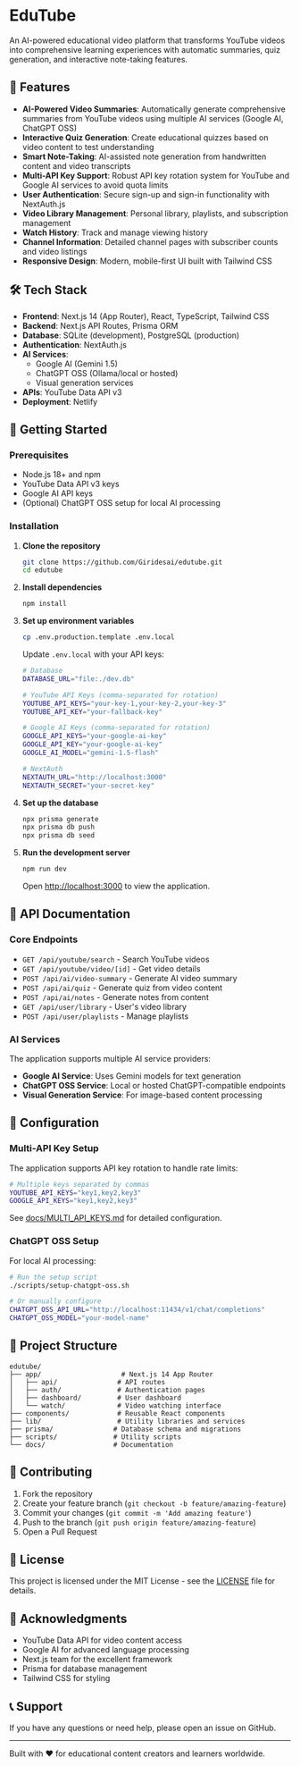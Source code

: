 # EduTube

An AI-powered educational video platform that transforms YouTube videos into comprehensive learning experiences with automatic summaries, quiz generation, and interactive note-taking features.

## 🌟 Features

- **AI-Powered Video Summaries**: Automatically generate comprehensive summaries from YouTube videos using multiple AI services (Google AI, ChatGPT OSS)
- **Interactive Quiz Generation**: Create educational quizzes based on video content to test understanding
- **Smart Note-Taking**: AI-assisted note generation from handwritten content and video transcripts
- **Multi-API Key Support**: Robust API key rotation system for YouTube and Google AI services to avoid quota limits
- **User Authentication**: Secure sign-up and sign-in functionality with NextAuth.js
- **Video Library Management**: Personal library, playlists, and subscription management
- **Watch History**: Track and manage viewing history
- **Channel Information**: Detailed channel pages with subscriber counts and video listings
- **Responsive Design**: Modern, mobile-first UI built with Tailwind CSS

## 🛠️ Tech Stack

- **Frontend**: Next.js 14 (App Router), React, TypeScript, Tailwind CSS
- **Backend**: Next.js API Routes, Prisma ORM
- **Database**: SQLite (development), PostgreSQL (production)
- **Authentication**: NextAuth.js
- **AI Services**: 
  - Google AI (Gemini 1.5)
  - ChatGPT OSS (Ollama/local or hosted)
  - Visual generation services
- **APIs**: YouTube Data API v3
- **Deployment**: Netlify

## 🚀 Getting Started

### Prerequisites

- Node.js 18+ and npm
- YouTube Data API v3 keys
- Google AI API keys
- (Optional) ChatGPT OSS setup for local AI processing

### Installation

1. **Clone the repository**
   ```bash
   git clone https://github.com/Giridesai/edutube.git
   cd edutube
   ```

2. **Install dependencies**
   ```bash
   npm install
   ```

3. **Set up environment variables**
   ```bash
   cp .env.production.template .env.local
   ```
   
   Update `.env.local` with your API keys:
   ```bash
   # Database
   DATABASE_URL="file:./dev.db"
   
   # YouTube API Keys (comma-separated for rotation)
   YOUTUBE_API_KEYS="your-key-1,your-key-2,your-key-3"
   YOUTUBE_API_KEY="your-fallback-key"
   
   # Google AI Keys (comma-separated for rotation)
   GOOGLE_API_KEYS="your-google-ai-key"
   GOOGLE_API_KEY="your-google-ai-key"
   GOOGLE_AI_MODEL="gemini-1.5-flash"
   
   # NextAuth
   NEXTAUTH_URL="http://localhost:3000"
   NEXTAUTH_SECRET="your-secret-key"
   ```

4. **Set up the database**
   ```bash
   npx prisma generate
   npx prisma db push
   npx prisma db seed
   ```

5. **Run the development server**
   ```bash
   npm run dev
   ```

   Open [http://localhost:3000](http://localhost:3000) to view the application.

## 📖 API Documentation

### Core Endpoints

- `GET /api/youtube/search` - Search YouTube videos
- `GET /api/youtube/video/[id]` - Get video details
- `POST /api/ai/video-summary` - Generate AI video summary
- `POST /api/ai/quiz` - Generate quiz from video content
- `POST /api/ai/notes` - Generate notes from content
- `GET /api/user/library` - User's video library
- `POST /api/user/playlists` - Manage playlists

### AI Services

The application supports multiple AI service providers:

- **Google AI Service**: Uses Gemini models for text generation
- **ChatGPT OSS Service**: Local or hosted ChatGPT-compatible endpoints
- **Visual Generation Service**: For image-based content processing

## 🔧 Configuration

### Multi-API Key Setup

The application supports API key rotation to handle rate limits:

```bash
# Multiple keys separated by commas
YOUTUBE_API_KEYS="key1,key2,key3"
GOOGLE_API_KEYS="key1,key2,key3"
```

See [docs/MULTI_API_KEYS.md](docs/MULTI_API_KEYS.md) for detailed configuration.

### ChatGPT OSS Setup

For local AI processing:

```bash
# Run the setup script
./scripts/setup-chatgpt-oss.sh

# Or manually configure
CHATGPT_OSS_API_URL="http://localhost:11434/v1/chat/completions"
CHATGPT_OSS_MODEL="your-model-name"
```

## 📁 Project Structure

```
edutube/
├── app/                    # Next.js 14 App Router
│   ├── api/               # API routes
│   ├── auth/              # Authentication pages
│   ├── dashboard/         # User dashboard
│   └── watch/             # Video watching interface
├── components/            # Reusable React components
├── lib/                   # Utility libraries and services
├── prisma/               # Database schema and migrations
├── scripts/              # Utility scripts
└── docs/                 # Documentation
```

## 🤝 Contributing

1. Fork the repository
2. Create your feature branch (`git checkout -b feature/amazing-feature`)
3. Commit your changes (`git commit -m 'Add amazing feature'`)
4. Push to the branch (`git push origin feature/amazing-feature`)
5. Open a Pull Request

## 📝 License

This project is licensed under the MIT License - see the [LICENSE](LICENSE) file for details.

## 🙏 Acknowledgments

- YouTube Data API for video content access
- Google AI for advanced language processing
- Next.js team for the excellent framework
- Prisma for database management
- Tailwind CSS for styling

## 📞 Support

If you have any questions or need help, please open an issue on GitHub.

---

Built with ❤️ for educational content creators and learners worldwide.
